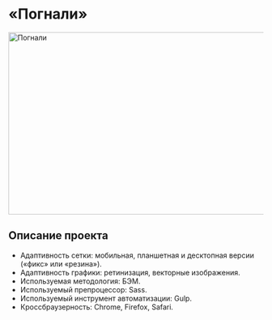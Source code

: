 # «Погнали» 

<img src="https://cs1.htmlacademy.ru/intensive/adaptive/22/projects/pognali/preview.jpg" width="636" height="360" alt="Погнали">

## Описание проекта
 - Адаптивность сетки: мобильная, планшетная и десктопная версии («фикс» или «резина»).
 - Адаптивность графики: ретинизация, векторные изображения.
 - Используемая методология: БЭМ.
 - Используемый препроцессор:  Sass.
 - Используемый инструмент автоматизации: Gulp.
 - Кроссбраузерность: Chrome, Firefox, Safari.
